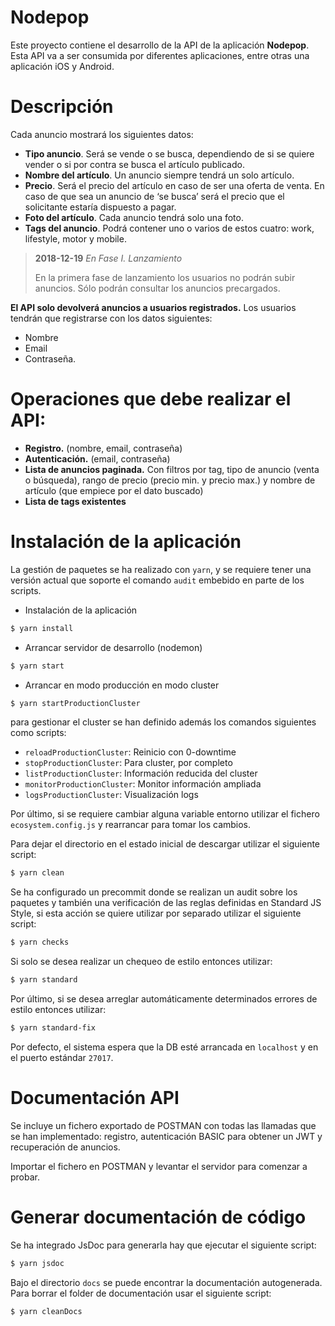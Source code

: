 # Nodepop

Este proyecto contiene el desarrollo de la API de la aplicación **Nodepop**. Esta API va a ser consumida por diferentes aplicaciones, entre otras una aplicación iOS y Android.

# Descripción

Cada anuncio mostrará los siguientes datos:

* **Tipo anuncio**. Será se vende o se busca, dependiendo de si se quiere vender o si por contra se busca el artículo publicado.
* **Nombre del artículo**. Un anuncio siempre tendrá un solo artículo.
* **Precio**. Será el precio del artículo en caso de ser una oferta de venta. En caso de que sea un anuncio de ‘se busca’ será el precio que el solicitante estaría dispuesto a pagar.
* **Foto del artículo**. Cada anuncio tendrá solo una foto.
* **Tags del anuncio**. Podrá contener uno o varios de estos cuatro: work, lifestyle, motor y mobile.


> **2018-12-19** *En Fase I. Lanzamiento*
>
>En la primera fase de lanzamiento los usuarios no podrán subir anuncios. Sólo podrán consultar los anuncios precargados.


**El API solo devolverá anuncios a usuarios registrados.** Los usuarios tendrán que registrarse con los datos siguientes:
* Nombre
* Email
* Contraseña. 

# Operaciones que debe realizar el API:

* **Registro.** (nombre, email, contraseña)
* **Autenticación.** (email, contraseña)
* **Lista de anuncios paginada.** Con filtros por tag, tipo de anuncio (venta o búsqueda), rango de precio (precio min. y precio max.) y nombre de artículo (que empiece por el dato buscado)
* **Lista de tags existentes**

# Instalación de la aplicación

La gestión de paquetes se ha realizado con `yarn`, y se requiere tener una versión actual que soporte el comando `audit` embebido en parte de los scripts.

* Instalación de la aplicación
```bash
$ yarn install
```

* Arrancar servidor de desarrollo (nodemon)
```bash
$ yarn start
```

* Arrancar en modo producción en modo cluster
```bash
$ yarn startProductionCluster
```
para gestionar el cluster se han definido además los comandos siguientes como scripts:
* `reloadProductionCluster`: Reinicio con 0-downtime
* `stopProductionCluster`: Para cluster, por completo
* `listProductionCluster`: Información reducida del cluster
* `monitorProductionCluster`: Monitor información ampliada
* `logsProductionCluster`: Visualización logs

Por último, si se requiere cambiar alguna variable entorno utilizar el fichero `ecosystem.config.js` y rearrancar para tomar los cambios.

Para dejar el directorio en el estado inicial de descargar utilizar el siguiente script:
```bash
$ yarn clean
```

Se ha configurado un precommit donde se realizan un audit sobre los paquetes y también una verificación de las reglas definidas en Standard JS Style, si esta acción se quiere utilizar por separado utilizar el siguiente script:
```bash
$ yarn checks
```

Si solo se desea realizar un chequeo de estilo entonces utilizar:
```bash
$ yarn standard
```

Por último, si se desea arreglar automáticamente determinados errores de estilo entonces utilizar:
```bash
$ yarn standard-fix
```

Por defecto, el sistema espera que la DB esté arrancada en `localhost` y en el puerto estándar `27017`.

# Documentación API
Se incluye un fichero exportado de POSTMAN con todas las llamadas que se han implementado: registro, autenticación BASIC para obtener un JWT y recuperación de anuncios.

Importar el fichero en POSTMAN y levantar el servidor para comenzar a probar.

# Generar documentación de código
Se ha integrado JsDoc para generarla hay que ejecutar el siguiente script:

```bash
$ yarn jsdoc
```

Bajo el directorio `docs` se puede encontrar la documentación autogenerada. Para borrar el folder de documentación usar el siguiente script:

```bash
$ yarn cleanDocs
```

